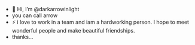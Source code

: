 - 👋 Hi, I’m @darkarrowinlight
- you can call arrow
- ⚡ i love to work in a team and iam a hardworking person. I hope to meet wonderful people and make beautiful friendships.
- thanks...
